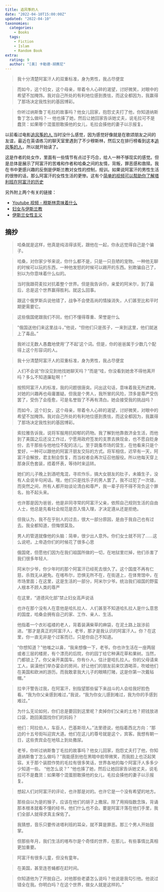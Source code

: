 ```yaml
---
title: 追风筝的人
date: "2022-04-10T15:00:00Z"
updated: "2022-04-10"
taxonomies:
  categories:
    - Books
  tags:
    - Fiction
    - Islam
    - Random Book
extra:
  rating: 9
  author: "[美] 卡勒德·胡赛尼"
---
```


> 我十分清楚阿富汗人的双重标准，身为男性，我占尽便宜

> 而如今，这个妇女，这个母亲，带着令人心碎的渴望，讨好微笑，对眼中的希望不加掩饰。我对自己所处的有利地位感到畏怯，而这全都因为，我赢得了那场决定我性别的基因博彩。

> 你听过纳斯鲁丁毛拉的故事吗？他女儿回家，抱怨丈夫打了他，你知道纳斯鲁丁怎么做吗？--
> 他也揍了她，然后让她回家告诉她丈夫，说毛拉可不是蠢货：如果哪个混蛋胆敢揍他的女儿，毛拉会揍他的妻子以示报复。

以前看过电影[追风筝的人](https://zh.wikipedia.org/wiki/%E8%BF%BD%E9%A3%8E%E7%AD%9D%E7%9A%84%E4%BA%BA_(%E7%94%B5%E5%BD%B1)),当时没什么感觉，因为感觉好像就是在歌颂朋友之间的友谊，最近在英语练习的聊天室里遇到了不少穆斯林，然后又在排行榜看到这本[追风筝的人](https://zh.wikipedia.org/wiki/%E8%BF%BD%E9%A2%A8%E7%AE%8F%E7%9A%84%E5%AD%A9%E5%AD%90)，所以就开始读了。

这是作者的处女作，里面有一些情节有点过于巧合，给人一种不够现实的感觉。但是总体是展示了阿富汗的苦难和作者和哈桑之间的友情，背叛，罪恶感和救赎。我在书中更感兴趣的反倒是伊斯兰教对女性的控制，规训。如果说阿富汗的男性生活的很惨的话，那么阿富汗的女性生活的更惨。这有个[简单的视频可以帮助你了解塔利班在阿富汗的历史](https://www.youtube.com/watch?v=qIDkZAOjx9w)

<!-- more -->

另外附上两个有关的链接：

- [Youtube 视频 - 穆斯林意味着什么](https://www.youtube.com/watch?v=b-Dzm1QgQck)
- [妇女与伊斯兰教](https://zh.wikipedia.org/wiki/%E5%A9%A6%E5%A5%B3%E8%88%87%E4%BC%8A%E6%96%AF%E8%98%AD%E6%95%99)
- [伊斯兰女性主义](https://zh.wikipedia.org/wiki/%E4%BC%8A%E6%96%AF%E8%98%AD%E5%A5%B3%E6%80%A7%E4%B8%BB%E7%BE%A9)

## 摘抄

> 哈桑就是这样，他真是纯洁得该死，跟他在一起，你永远觉得自己是个骗子。

> 哈桑，对你家少爷来说，你什么都不是，只是一只丑陋的宠物。一种他无聊的时候可以玩的东西，一种他发怒的时候可以踢开的东西。别欺骗自己了，别以为你意味着什么似的。

> 当时我跟荷麦拉对抗着整个世界。但是我告诉你，亲爱的阿米尔，到了最后，总是这个世界赢得胜利。就这么回事。

> 跟这个俄罗斯兵说他错了，战争不会使高尚的情操消失，人们甚至比和平时期更需要它。

> 这些俄国佬跟我们不同，他们不懂得尊重、荣誉是什么

> "俄国送他们来这里战斗，”他说，“但他们只是孩子，一来到这里，他们就迷上了毒品。”

> 我听过无数人愚蠢地使用‘了不起’这个词。但是，你的爸爸属于少数几个配得上这个形容词的人。

> 我十分清楚阿富汗人的双重标准，身为男性，我占尽便宜

> 人们不会说“你没见到他找她聊天吗？”而是“哇，你没看到她舍不得他离开吗？多么不知道廉耻啊！”

> 按照阿富汗人的标准，我的问题很唐突。问出这句话，意味着我无所遮掩，对她的兴趣再也毋庸置疑。但我是个男人，我所冒的风险，顶多是尊严受伤罢了，受伤了会痊愈，可是名誉毁了不再有清白。她会接受我的挑战吗？

> 而如今，这个妇女，这个母亲，带着令人心碎的渴望，讨好微笑，对眼中的希望不加掩饰。我对自己所处的有利地位感到畏怯，而这全都因为，我赢得了那场决定我性别的基因博彩。

> 索拉雅告诉我，说将军服用抗抑郁的药物。我了解到他靠救济金生活，而他到了美国之后还没工作过，宁愿用政府签发的支票去换现金，也不愿自贬身份，去干那些与他地位不配的活儿。至于跳蚤市场的营生，在他看来只是个爱好，一种可以跟他的阿富汗朋友交际的方式。将军相信，迟早有一天，阿富汗会解放，君主制会恢复，而当权者会再次征召他服役。所以他每天穿上那身灰色套装，捂着怀表，等待时来运转。

> 她们的儿子晚上到酒吧鬼混，寻欢作乐，搞大女朋友的肚子，未婚生子，没有人会说半句闲话。哦，他们只是找乐子的男人罢了。我不过犯了一次错，而突然之间，所有人都开始谈论清白和尊严，我一辈子将不得不背负这个罪名，抬不起头来。

> 也许那是因为爸爸，他是非同寻常的阿富汗父亲，依照自己规则生活的自由人士，他总是先看社会规范是否入情入理，才决定遵从还是拒绝。

> 但我认为，我不在乎别人的过去，很大一部分原因，是由于我自己也有过去。我全都知道，但悔恨莫及。

> 男人的管道就像他的头脑：简单，很少出人意外。你们女士就不同了……这么说吧，上帝造你们的时候花了很多心思

> 俄国佬，但愿他们因为在我们祖国所做的一切，在地狱里烂掉，他们杀害了我们很多年轻人.

> 阿米尔少爷，你少年时的那个阿富汗已经死去很久了。这个国度不再有仁慈，杀戮无从避免。在喀布尔，恐惧无所不在，在街道上，在体育馆中，在市场里面；在这里，这是生活的一部分，阿米尔少爷。统治我们祖国的野蛮人根本不顾人类的尊严

> 在这里，“道德风化部”禁止妇女高声说话

> 也许在那个没有人在意他是哈扎拉人、人们甚至不知道哈扎拉人是什么意思的国度，哈桑会拥有自己的家、工作、亲人、生活。

> 他指着一个衣衫褴褛的老人，背着装满柴草的麻袋，在泥土路上跋涉前进。“那才是真正的阿富汗人，老爷，那才是我认识的阿富汗人。你？在这里，你一直无非是个过客而已，只是你自己不知道。

> “你想知道？”他嗤之以鼻，“我来想像一下，老爷。你也许生活在一座两层或者三层的楼房，有个漂亮的后院，你的园丁给它种满花草和果树。当然，门都锁上了。你父亲开美国车。你有仆人，估计是哈扎拉人。你的父母请来工人，装潢他们举办宴会的房间，好让他们的朋友前来饮酒喝茶，吹嘘他们在美国和欧洲的游历。而我敢拿我大儿子的眼睛打赌，这是你第一次戴毡帽。”

> 拉辛汗警告过我，在阿富汗，别指望那些留下来战斗的人会给我好脸色看。“我为你父亲感到难过，”我说，“我为你女儿感到难过，我为你的手感到难过。”

> 为什么无论如何，你们总是要回到这里呢？卖掉你们父亲的土地？把钱放进口袋，跑回美国找你们的妈妈？

> 他们：阿拉伯人，车臣人，巴基斯坦人。”法里德说，他指着西北方向：“那边的十五号街叫迎宾大道。他们在这儿的尊号就是这个，宾客。我想有朝一日，这些贵宾会在地毯上到处撒尿。

> 老爷，你听过纳斯鲁丁毛拉的故事吗？他女儿回家，抱怨丈夫打了他，你知道纳斯鲁丁怎么做吗？”我能感到他在黑暗中脸带微笑，而我脸上也泛起笑容。关于那个装腔作势的毛拉有很多笑话，世界各地的每个阿富汗人多多少少知道一些。
> “他怎么说？” “他也揍了她，然后让她回家告诉她丈夫，说毛拉可不是蠢货：如果哪个混蛋胆敢揍他的女儿，毛拉会揍他的妻子以示报复。

> 想起人们对阿富汗的评论，也许那是对的。也许它是一个没有希望的地方。

> 那些自以为是的猴子，应该在他们的胡子上撒尿。除了用拇指数念珠，背诵那本根本就看不懂的经书，他们什么也不会。要是阿富汗落在他们手里，我们全部人就得求真主保佑了。

> 我猜想，音乐只要传进塔利班的耳朵，就不算是罪恶。那三个男人开始鼓掌。

> 但那些年月，我们生活的喀布尔是个奇怪的世界，在那儿，有些事情比真相更加重要。

> 阿富汗有很多儿童，但没有童年。

> 在美国，甚至连苍蝇都在赶时间。

> 你知道他为了开脱自己，对他那些老婆怎么说吗？他说是我勾引他。他说过错全在我。你明白吗？在这个世界，做女人就是这样的。”
